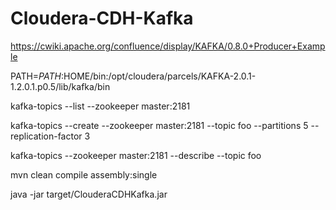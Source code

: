 # Cloudera-CDH-Kafka

https://cwiki.apache.org/confluence/display/KAFKA/0.8.0+Producer+Example

PATH=$PATH:$HOME/bin:/opt/cloudera/parcels/KAFKA-2.0.1-1.2.0.1.p0.5/lib/kafka/bin

kafka-topics --list --zookeeper master:2181

kafka-topics --create --zookeeper master:2181  --topic foo --partitions 5 --replication-factor 3

kafka-topics --zookeeper master:2181 --describe --topic foo

mvn clean compile assembly:single

java -jar target/ClouderaCDHKafka.jar
